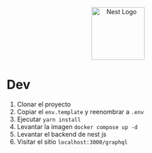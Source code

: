 <p align="center">
  <a href="http://nestjs.com/" target="blank"><img src="https://nestjs.com/img/logo-small.svg" width="120" alt="Nest Logo" /></a>
</p>

# Dev

1. Clonar el proyecto
2. Copiar el `env.template` y reenombrar a `.env`
3. Ejecutar
   `yarn install`
4. Levantar la imagen
   `docker compose up -d`
5. Levantar el backend de nest js
6. Visitar el sitio
   `localhost:3000/graphql`
